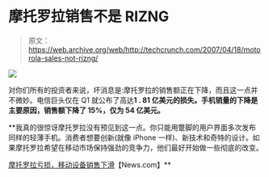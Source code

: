 # 摩托罗拉销售不是 RIZNG 

> 原文：<https://web.archive.org/web/http://techcrunch.com/2007/04/18/motorola-sales-not-rizng/>

![](img/1080315bf8f638f351d76d782c275de2.png)

对你们所有的投资者来说，坏消息是:摩托罗拉的销售额正在下降，而且这一点并不微妙。电信巨头仅在 Q1 就公布了高达**1 . 81 亿美元的损失。手机销量的下降是主要原因，销售额下降了 15%，仅为 54 亿美元。**

 **我真的很惊讶摩托罗拉没有预见到这一点。你只能用蹩脚的用户界面多次发布同样的轻薄手机。消费者想要创新(就像 iPhone 一样)、新技术和奇特的设计。如果摩托罗拉希望在移动市场保持强劲的竞争力，他们最好开始做一些彻底的改变。

[摩托罗拉亏损，移动设备销售下滑](https://web.archive.org/web/20150919102327/http://news.com.com/2061-10800_3-6177077.html?part=rss&tag=2547-1_3-0-20&subj=news)【News.com】**